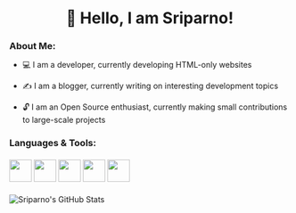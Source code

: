 <h1 align="center" style="margin-bottom: 12px">👋 Hello, I am Sriparno!</h1>

<b><h3 style="margin-bottom: 12px">About Me:</h2></b>

- 💻 I am a developer, currently developing HTML-only websites

- ✍️ I am a blogger, currently writing on interesting development topics

- 🔓 I am an Open Source enthusiast, currently making small contributions to large-scale projects

<b><h3 style="margin-bottom: 20px">Languages & Tools:</h2></b>

<img src="https://cdn.jsdelivr.net/gh/devicons/devicon/icons/c/c-original.svg" width="40" height="40">
<img src="https://cdn.jsdelivr.net/gh/devicons/devicon/icons/html5/html5-original.svg" width="40" height="40">
<img src="https://cdn.jsdelivr.net/gh/devicons/devicon/icons/git/git-original.svg" width="40" height="40">
<img src="https://cdn.jsdelivr.net/gh/devicons/devicon/icons/github/github-original.svg" width="40" height="40">
<img src="https://cdn.jsdelivr.net/gh/devicons/devicon/icons/vscode/vscode-original.svg" width="40" height="40">

<div style="margin-top: 20px">

![Sriparno's GitHub Stats](https://github-readme-stats.vercel.app/api?username=Sriparno08)

</div>
